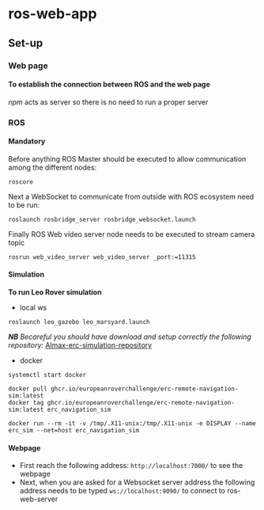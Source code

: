 # ros-web-app


## Set-up

### Web page
#### To establish the connection between ROS and the web page
_npm_ acts as server so there is no need to run a proper server
### ROS
####  Mandatory
Before anything ROS Master should be executed to allow communication among the different nodes:
```shell_session
roscore
 ```
Next a WebSocket to communicate from outside with ROS ecosystem need to be run:
```shell_session
roslaunch rosbridge_server rosbridge_websocket.launch
 ```
Finally ROS Web video server node needs to be executed to stream camera topic
```shell_session
rosrun web_video_server web_video_server _port:=11315
 ```

#### Simulation 
**To run Leo Rover simulation**
* local ws
```shell_session
roslaunch leo_gazebo leo_marsyard.launch
 ```
_**NB** Becareful you should have download and setup correctly the following repository:_ [Almax-erc-simulation-repository](https://github.com/alma-x/ERC-Remote-Navigation-Simulation)
* docker
```shell_session
systemctl start docker

docker pull ghcr.io/europeanroverchallenge/erc-remote-navigation-sim:latest
docker tag ghcr.io/europeanroverchallenge/erc-remote-navigation-sim:latest erc_navigation_sim

docker run --rm -it -v /tmp/.X11-unix:/tmp/.X11-unix -e DISPLAY --name erc_sim --net=host erc_navigation_sim
 ```
#### Webpage
* First reach the following address: `http://localhost:7000/` to see the webpage
* Next, when you are asked for a Websocket server address the following address needs to be typed `ws://localhost:9090/` to connect to ros-web-server
